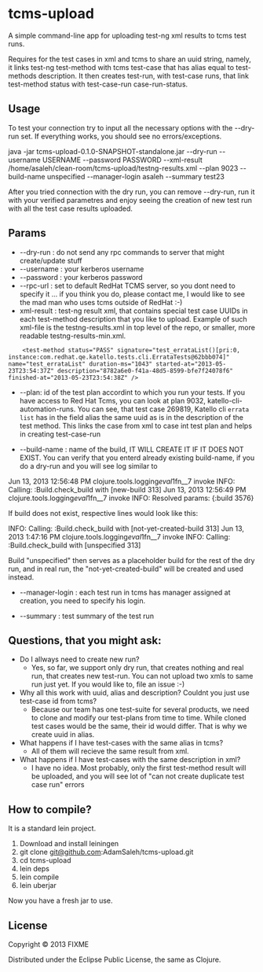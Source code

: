 # tcms-upload

A simple command-line app for uploading test-ng xml results to tcms test runs.

Requires for the test cases in xml and tcms to share an uuid string, namely, it links test-ng test-method with tcms test-case that has alias equal to test-methods description. It then creates test-run, with test-case runs, that link test-method status with test-case-run case-run-status. 

## Usage

To test your connection try to input all the necessary options with the --dry-run set. If everything works, you should see no errors/exceptions. 

 java -jar tcms-upload-0.1.0-SNAPSHOT-standalone.jar --dry-run --username USERNAME --password PASSWORD --xml-result /home/asaleh/clean-room/tcms-upload/testng-results.xml --plan 9023 --build-name unspecified --manager-login asaleh --summary test23

After you tried connection with the dry run, you can remove --dry-run, run it with your verified parametres and enjoy seeing the creation of new test run with all the test case results uploaded.

## Params

* --dry-run : do not send any rpc commands to server that might create/update stuff
* --username : your kerberos username
* --password : your kerberos password
* --rpc-url : set to default RedHat TCMS server, so you dont need to specify it ... if you think you do, please contact me, I would like to see the mad man who uses tcms outside of RedHat :-)
*  xml-result : test-ng result xml, that contains special test case UUIDs in each test-method description that you like to upload. Example of such xml-file is the testng-results.xml in top level of the repo, or smaller, more readable testng-results-min.xml.

```
	<test-method status="PASS" signature="test_errataList()[pri:0, instance:com.redhat.qe.katello.tests.cli.ErrataTests@62bbb074]" name="test_errataList" duration-ms="1043" started-at="2013-05-23T23:54:37Z" description="8782a6e0-f41a-48d5-8599-bfe7f24078f6" finished-at="2013-05-23T23:54:38Z" />
```

* --plan: id of the test plan accordint to which you run your tests. If you have access to Red Hat Tcms, you can look at plan 9032, katello-cli-automation-runs. You can see, that test case 269819, Katello cli `errata list` has in the field alias the same uuid as is in the description of the test method. This links the case from xml to case int test plan and helps in creating test-case-run

* --build-name : name of the build, IT WILL CREATE IT IF IT DOES NOT EXIST. You can verify that you enterd already existing build-name, if you do a dry-run and you will see log similar to

Jun 13, 2013 12:56:48 PM clojure.tools.logging$eval1$fn__7 invoke
INFO: Calling: :Build.check_build  with  [new-build 313]
Jun 13, 2013 12:56:49 PM clojure.tools.logging$eval1$fn__7 invoke
INFO: Resolved params: {:build 3576}

If build does not exist, respective lines would look like this:

INFO: Calling: :Build.check_build  with  [not-yet-created-build 313]
Jun 13, 2013 1:47:16 PM clojure.tools.logging$eval1$fn__7 invoke
INFO: Calling: :Build.check_build  with  [unspecified 313]

Build "unspecified" then serves as a placeholder build for the rest of the dry run, and in real run, the "not-yet-created-build" will be created and used instead.

* --manager-login : each test run in tcms has manager assigned at creation, you need to specify his login. 

* --summary : test summary of the test run

## Questions, that you might ask:

* Do I allways need to create new run?
   * Yes, so far, we support only dry run, that creates nothing and real run, that creates new test-run. You can not upload two xmls to same run just yet. If you would like to, file an issue :-)
* Why all this work with uuid, alias and description? Couldnt you just use test-case id from tcms?
   * Because our team has one test-suite for several products, we need to clone and modify our test-plans from time to time. While cloned test cases would be the same, their id would differ. That is why we create uuid in alias.
* What happens if I have test-cases with the same alias in tcms?
   * All of them will recieve the same result from xml.
* What happens if I have test-cases with the same description in xml?
   * I have no idea. Most probably, only the first test-method result will be uploaded, and you will see lot of "can not create duplicate test case run" errors

## How to compile?

It is a standard lein project.

1) Download and install leiningen
2) git clone git@github.com:AdamSaleh/tcms-upload.git
3) cd tcms-upload
4) lein deps
5) lein compile
6) lein uberjar

Now you have a fresh jar to use.
 
## License

Copyright © 2013 FIXME

Distributed under the Eclipse Public License, the same as Clojure.
